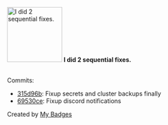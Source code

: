 <img src="https://my-badges.github.io/my-badges/fix-2.png" alt="I did 2 sequential fixes." title="I did 2 sequential fixes." width="128">
<strong>I did 2 sequential fixes.</strong>
<br><br>

Commits:

- <a href="https://github.com/j0sh3rs/home-cluster/commit/315d96b0af559048d3581beffffee81af3bb0a1e">315d96b</a>: Fixup secrets and cluster backups finally
- <a href="https://github.com/j0sh3rs/home-cluster/commit/69530ce5980a99051ba6d61154c28d89fa68bb22">69530ce</a>: Fixup discord notifications


Created by <a href="https://github.com/my-badges/my-badges">My Badges</a>